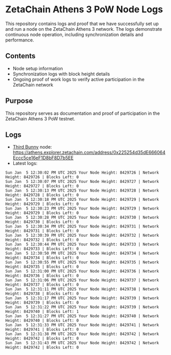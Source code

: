 # ZetaChain Athens 3 PoW Node Logs
This repository contains logs and proof that we have successfully set up and run a node on the ZetaChain Athens 3 network. The logs demonstrate continuous node operation, including synchronization details and performance.

## Contents
- Node setup information
- Synchronization logs with block height details
- Ongoing proof of work logs to verify active participation in the ZetaChain network

## Purpose
This repository serves as documentation and proof of participation in the ZetaChain Athens 3 PoW testnet.

## Logs

- [Third Bunny](https://thirdbunny.xyz/) node: https://athens.explorer.zetachain.com/address/0x225254d35dE666064Eccc5ce16eF1D8bF8D7b5EE
- Latest logs:
```
Sun Jan  5 12:30:02 PM UTC 2025 Your Node Height: 8429726 | Network Height: 8429726 | Blocks Left: 0
Sun Jan  5 12:30:07 PM UTC 2025 Your Node Height: 8429727 | Network Height: 8429727 | Blocks Left: 0
Sun Jan  5 12:30:13 PM UTC 2025 Your Node Height: 8429728 | Network Height: 8429728 | Blocks Left: 0
Sun Jan  5 12:30:18 PM UTC 2025 Your Node Height: 8429729 | Network Height: 8429729 | Blocks Left: 0
Sun Jan  5 12:30:23 PM UTC 2025 Your Node Height: 8429729 | Network Height: 8429729 | Blocks Left: 0
Sun Jan  5 12:30:28 PM UTC 2025 Your Node Height: 8429730 | Network Height: 8429730 | Blocks Left: 0
Sun Jan  5 12:30:34 PM UTC 2025 Your Node Height: 8429731 | Network Height: 8429731 | Blocks Left: 0
Sun Jan  5 12:30:39 PM UTC 2025 Your Node Height: 8429732 | Network Height: 8429732 | Blocks Left: 0
Sun Jan  5 12:30:44 PM UTC 2025 Your Node Height: 8429733 | Network Height: 8429733 | Blocks Left: 0
Sun Jan  5 12:30:50 PM UTC 2025 Your Node Height: 8429734 | Network Height: 8429734 | Blocks Left: 0
Sun Jan  5 12:30:55 PM UTC 2025 Your Node Height: 8429735 | Network Height: 8429735 | Blocks Left: 0
Sun Jan  5 12:31:00 PM UTC 2025 Your Node Height: 8429736 | Network Height: 8429736 | Blocks Left: 0
Sun Jan  5 12:31:06 PM UTC 2025 Your Node Height: 8429737 | Network Height: 8429737 | Blocks Left: 0
Sun Jan  5 12:31:11 PM UTC 2025 Your Node Height: 8429738 | Network Height: 8429738 | Blocks Left: 0
Sun Jan  5 12:31:17 PM UTC 2025 Your Node Height: 8429739 | Network Height: 8429739 | Blocks Left: 0
Sun Jan  5 12:31:22 PM UTC 2025 Your Node Height: 8429739 | Network Height: 8429740 | Blocks Left: 1
Sun Jan  5 12:31:27 PM UTC 2025 Your Node Height: 8429740 | Network Height: 8429740 | Blocks Left: 0
Sun Jan  5 12:31:33 PM UTC 2025 Your Node Height: 8429741 | Network Height: 8429741 | Blocks Left: 0
Sun Jan  5 12:31:38 PM UTC 2025 Your Node Height: 8429742 | Network Height: 8429742 | Blocks Left: 0
Sun Jan  5 12:31:43 PM UTC 2025 Your Node Height: 8429742 | Network Height: 8429742 | Blocks Left: 0
```
